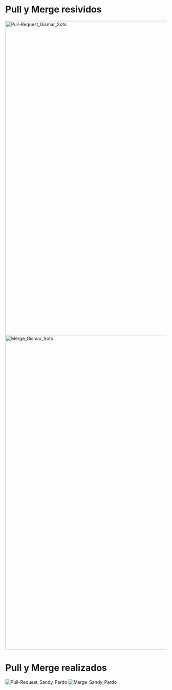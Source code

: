 # Pull y Merge resividos

<img width="979" alt="Pull-Request_Gismar_Soto" src="https://github.com/danitorrescamilo/FullStack-G74_final_introweb/assets/156360191/d93a90e3-3f3a-43b4-a805-97f3d657e7f5">
<img width="981" alt="Merge_Gismar_Soto" src="https://github.com/danitorrescamilo/FullStack-G74_final_introweb/assets/156360191/2115a665-2d66-4324-bea8-f786037fa402">

# Pull y Merge realizados

![Pull-Request_Sandy_Pardo](https://github.com/danitorrescamilo/FullStack-G74_final_introweb/assets/156360191/d404f196-e3f1-4d6d-81d0-c6265dc8e448)
![Merge_Sandy_Pardo](https://github.com/danitorrescamilo/FullStack-G74_final_introweb/assets/156360191/76774e13-2cd2-4323-a60b-1a9c7f575a14)



